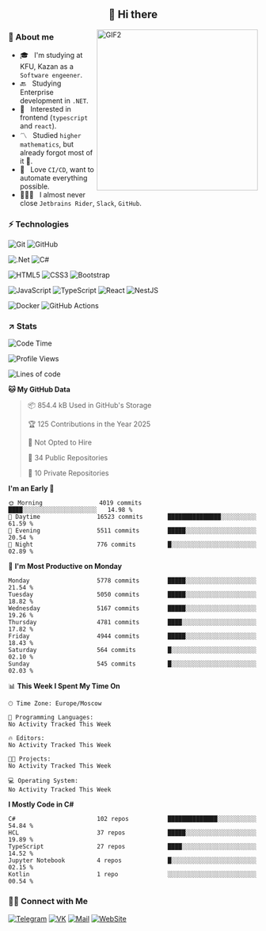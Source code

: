 <h2 align="center">👋 Hi there</h1>
<img align="right" alt="GIF2" src="https://user-images.githubusercontent.com/77479370/183249372-b46e9216-d622-4f3a-ad67-84b1a2c3049c.gif" width="325"/>


<h3>🧐 About me</h3>

- 🎓 &nbsp; I'm studying at KFU, Kazan as a `Software engeener`.
- 🔙 &nbsp; Studying Enterprise development in `.NET`.
- 💠 &nbsp; Interested in frontend (`typescript` and `react`).
- 〽️ &nbsp; Studied `higher mathematics`, but already forgot most of it 🤪.
- 💚 &nbsp; Love `CI/CD`, want to automate everything possible.
- 👨🏻‍💻 &nbsp; I almost never close `Jetbrains Rider`, `Slack`, `GitHub`. 


<h3>⚡ Technologies</h3>

![Git](https://img.shields.io/badge/git-%23F05033.svg?style=for-the-badge&logo=git&logoColor=white)
![GitHub](https://img.shields.io/badge/GitHub-100000?style=for-the-badge&logo=github&logoColor=white)

![.Net](https://img.shields.io/badge/.NET-5C2D91?style=for-the-badge&logo=.net&logoColor=white)
![C#](https://img.shields.io/badge/c%23-%23239120.svg?style=for-the-badge&logo=c-sharp&logoColor=white)

![HTML5](https://img.shields.io/badge/html5-%23E34F26.svg?style=for-the-badge&logo=html5&logoColor=white)
![CSS3](https://img.shields.io/badge/css3-%231572B6.svg?style=for-the-badge&logo=css3&logoColor=white)
![Bootstrap](https://img.shields.io/badge/Bootstrap-563D7C?style=for-the-badge&logo=bootstrap&logoColor=white)

![JavaScript](https://img.shields.io/badge/javascript-%23323330.svg?style=for-the-badge&logo=javascript&logoColor=%23F7DF1E)
![TypeScript](https://img.shields.io/badge/typescript-%23007ACC.svg?style=for-the-badge&logo=typescript&logoColor=white)
![React](https://img.shields.io/badge/react-%2320232a.svg?style=for-the-badge&logo=react&logoColor=%2361DAFB)
![NestJS](https://img.shields.io/badge/nestjs-E0234E?style=for-the-badge&logo=nestjs&logoColor=white)

![Docker](https://img.shields.io/badge/docker-%230db7ed.svg?style=for-the-badge&logo=docker&logoColor=white)
![GitHub Actions](https://img.shields.io/badge/github%20actions-%232671E5.svg?style=for-the-badge&logo=githubactions&logoColor=white)


<h3>↗️ Stats</h3>


<!--START_SECTION:waka-->
![Code Time](http://img.shields.io/badge/Code%20Time-923%20hrs%2025%20mins-blue)

![Profile Views](http://img.shields.io/badge/Profile%20Views-0-blue)

![Lines of code](https://img.shields.io/badge/From%20Hello%20World%20I%27ve%20Written-4.8%20million%20lines%20of%20code-blue)

**🐱 My GitHub Data** 

> 📦 854.4 kB Used in GitHub's Storage 
 > 
> 🏆 125 Contributions in the Year 2025
 > 
> 🚫 Not Opted to Hire
 > 
> 📜 34 Public Repositories 
 > 
> 🔑 10 Private Repositories 
 > 
**I'm an Early 🐤** 

```text
🌞 Morning                4019 commits        ████░░░░░░░░░░░░░░░░░░░░░   14.98 % 
🌆 Daytime                16523 commits       ███████████████░░░░░░░░░░   61.59 % 
🌃 Evening                5511 commits        █████░░░░░░░░░░░░░░░░░░░░   20.54 % 
🌙 Night                  776 commits         █░░░░░░░░░░░░░░░░░░░░░░░░   02.89 % 
```
📅 **I'm Most Productive on Monday** 

```text
Monday                   5778 commits        █████░░░░░░░░░░░░░░░░░░░░   21.54 % 
Tuesday                  5050 commits        █████░░░░░░░░░░░░░░░░░░░░   18.82 % 
Wednesday                5167 commits        █████░░░░░░░░░░░░░░░░░░░░   19.26 % 
Thursday                 4781 commits        ████░░░░░░░░░░░░░░░░░░░░░   17.82 % 
Friday                   4944 commits        █████░░░░░░░░░░░░░░░░░░░░   18.43 % 
Saturday                 564 commits         █░░░░░░░░░░░░░░░░░░░░░░░░   02.10 % 
Sunday                   545 commits         █░░░░░░░░░░░░░░░░░░░░░░░░   02.03 % 
```


📊 **This Week I Spent My Time On** 

```text
🕑︎ Time Zone: Europe/Moscow

💬 Programming Languages: 
No Activity Tracked This Week

🔥 Editors: 
No Activity Tracked This Week

🐱‍💻 Projects: 
No Activity Tracked This Week

💻 Operating System: 
No Activity Tracked This Week
```

**I Mostly Code in C#** 

```text
C#                       102 repos           ██████████████░░░░░░░░░░░   54.84 % 
HCL                      37 repos            █████░░░░░░░░░░░░░░░░░░░░   19.89 % 
TypeScript               27 repos            ████░░░░░░░░░░░░░░░░░░░░░   14.52 % 
Jupyter Notebook         4 repos             █░░░░░░░░░░░░░░░░░░░░░░░░   02.15 % 
Kotlin                   1 repo              ░░░░░░░░░░░░░░░░░░░░░░░░░   00.54 % 
```




<!--END_SECTION:waka-->


<h3> 🤝🏻 Connect with Me </h3>

[![Telegram](https://img.shields.io/badge/Telegram-2CA5E0?style=for-the-badge&logo=telegram&logoColor=white)](https://t.me/ASLipatov)
[![VK](https://img.shields.io/badge/вконтакте-%232E87FB.svg?&style=for-the-badge&logo=vk&logoColor=white)](https://vk.com/lipatov.alexander)
[![Mail](https://img.shields.io/badge/Email-red?&style=for-the-badge&logo=Mail.Ru)](mailto:lipatov.work@bk.ru)
[![WebSite](https://img.shields.io/badge/-lipatovalexander.github.io-green?style=for-the-badge)](https://lipatovalexander.github.io)
